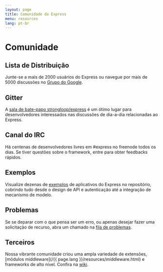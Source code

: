 ```yaml
---
layout: page
title: Comunidade do Express
menu: resources
lang: pt-br
---
```


# Comunidade

## Lista de Distribuição

Junte-se a mais de 2000 usuários do Express ou navegue por mais
de 5000 discussões no [Grupo do
Google](https://groups.google.com/group/express-js).

## Gitter

A [sala
de bate-papo strongloop/express](https://gitter.im/strongloop/express) é um ótimo lugar para
desenvolvedores interessados nas discussões de dia-a-dia relacionadas
ao Express.

## Canal do IRC

Há centenas de desenvolvedores livres em #express no freenode todos os dias.
Se tiver questões sobre o framework, entre para obter feedbacks rápidos.

## Exemplos

Visualize dezenas de [exemplos](https://github.com/strongloop/express/tree/master/examples)
de aplicativos do Express no repositório, cobrindo tudo desde o design de API e autenticação até a integração de mecanismo de modelo.

## Problemas

Se se deparar com o que pensa ser um erro, ou apenas desejar fazer uma solicitação de recurso, abra um chamado na
[fila de problemas](https://github.com/strongloop/express/issues).

## Terceiros

Nossa vibrante comunidade criou uma ampla variedade de
extensões, [módulos middleware](/{{ page.lang }}/resources/middleware.html) e frameworks de
alto nível. Confira na [wiki](https://github.com/strongloop/express/wiki).


